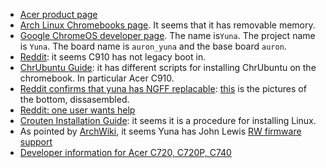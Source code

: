 * [Acer product page](http://us.acer.com/ac/en/US/content/model/NX.EF3AA.004)
* [Arch Linux Chromebooks page](https://wiki.archlinux.org/index.php/Chrome_OS_devices/Chromebook). It seems that it has removable memory.
* [Google ChromeOS developer page](https://www.chromium.org/chromium-os/developer-information-for-chrome-os-devices/acer-c910-chromebook). The name is`Yuna`. The project name is `Yuna`. The board name is `auron_yuna` and the base board `auron`.
* [Reddit](https://www.reddit.com/r/chromeos/comments/39oo7a/acer_c910_i5_unable_to_boot_into_seabios_no/): it seems C910 has not legacy boot in.
* [ChrUbuntu Guide](https://github.com/iantrich/ChrUbuntu-Guides): it has different scripts for installing ChrUbuntu on the chromebook. In particular Acer C910.
* [Reddit confirms that yuna has NGFF replacable](https://www.reddit.com/r/chromeos/comments/3asc4f/no_physical_differences_beteen_acer_chromebook/): [this](http://imgur.com/7fiKsdT) is the pictures of the bottom, dissasembled.
* [Reddit: one user wants help](https://www.reddit.com/r/chrubuntu/comments/35n4kc/help_acer_c910_linux_install_and_ssd_upgrade/)
* [Crouten Installation Guide](http://www.voltron00x.com/?p=1091): it seems it is a procedure for installing Linux.
* As pointed by [ArchWiki](https://wiki.archlinux.org/index.php/Chrome_OS_devices/Chromebook), it seems Yuna has John Lewis [RW firmware support](https://johnlewis.ie/custom-chromebook-firmware/rom-download/)
* [Developer information for Acer C720, C720P, C740](http://www.chromium.org/chromium-os/developer-information-for-chrome-os-devices/acer-c720-chromebook)
